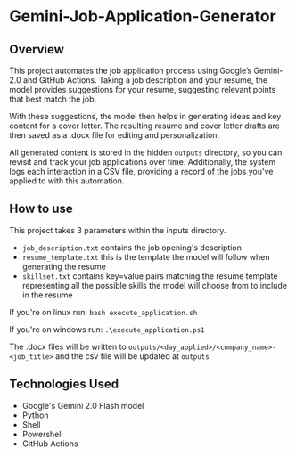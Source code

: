 # Gemini-Job-Application-Generator

## Overview
This project automates the job application process using Google’s Gemini-2.0 and GitHub Actions. Taking a job description and your resume, the model provides suggestions for your resume, suggesting relevant points that best match the job.

With these suggestions, the model then helps in generating ideas and key content for a cover letter. The resulting resume and cover letter drafts are then saved as a .docx file for editing and personalization.

All generated content is stored in the hidden `outputs` directory, so you can revisit and track your job applications over time. Additionally, the system logs each interaction in a CSV file, providing a record of the jobs you've applied to with this automation.

## How to use
This project takes 3 parameters within the inputs directory.
- `job_description.txt` contains the job opening's description
- `resume_template.txt` this is the template the model will follow when generating the resume
- `skillset.txt` contains key=value pairs matching the resume template representing all the possible skills the model will choose from to include in the resume

If you're on linux run:
`bash execute_application.sh`

If you're on windows run:
`.\execute_application.ps1`

The .docx files will be written to `outputs/<day_applied>/<company_name>-<job_title>` and the csv file will be updated at `outputs`

## Technologies Used
- Google's Gemini 2.0 Flash model
- Python
- Shell
- Powershell
- GitHub Actions
